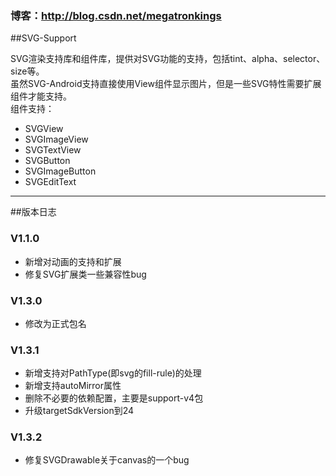 ### 博客：http://blog.csdn.net/megatronkings

##SVG-Support

SVG渲染支持库和组件库，提供对SVG功能的支持，包括tint、alpha、selector、size等。<br>
虽然SVG-Android支持直接使用View组件显示图片，但是一些SVG特性需要扩展组件才能支持。<br>
组件支持：
- SVGView
- SVGImageView
- SVGTextView
- SVGButton
- SVGImageButton
- SVGEditText

----

##版本日志

### V1.1.0

- 新增对动画的支持和扩展
- 修复SVG扩展类一些兼容性bug

### V1.3.0
- 修改为正式包名

### V1.3.1
- 新增支持对PathType(即svg的fill-rule)的处理
- 新增支持autoMirror属性
- 删除不必要的依赖配置，主要是support-v4包
- 升级targetSdkVersion到24

### V1.3.2
- 修复SVGDrawable关于canvas的一个bug
